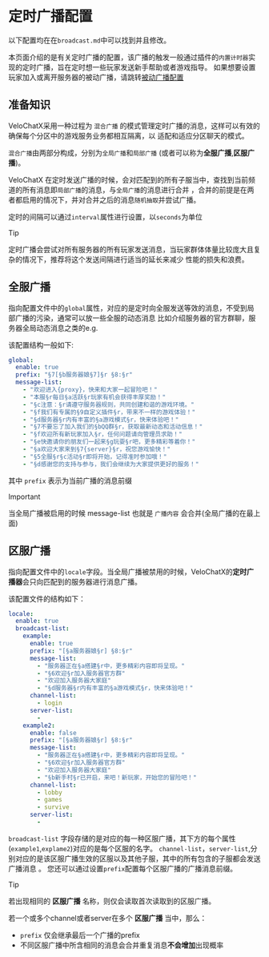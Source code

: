 # 定时广播配置
以下配置均在在`broadcast.md`中可以找到并且修改。

本页面介绍的是有关定时广播的配置，该广播的触发一般通过插件的`内置计时器`实现的定时广播，旨在定时想一些玩家发送新手帮助或者游戏指导。
如果想要设置玩家加入或离开服务器的被动广播，请跳转[被动广播配置](/guide/config/passive-broadcast)

## 准备知识
VeloChatX采用一种过程为 `混合广播` 的模式管理定时广播的消息，这样可以有效的确保每个分区中的游戏服务业务都相互隔离，以
适配和适应分区聊天的模式。

`混合广播`由两部分构成，分别为`全局广播`和`局部广播` (或者可以称为**全服广播**,**区服广播**)。

VeloChatX 在定时发送广播的时候，会对匹配到的所有子服当中，查找到当前频道的所有消息即`局部广播`的消息，与`全局广播`的消息进行合并
，合并的前提是在两者都启用的情况下，并对合并之后的消息`随机抽取`并尝试广播。

定时的间隔可以通过`interval`属性进行设置，以`seconds`为单位
> [!TIP]
> 定时广播会尝试对所有服务器的所有玩家发送消息，当玩家群体体量比较庞大且复杂的情况下，推荐将这个发送间隔进行适当的延长来减少
> 性能的损失和浪费。

## 全服广播

指向配置文件中的`global`属性，对应的是定时向全服发送等效的消息，不受到局部广播的污染，通常可以放一些全服的动态消息 
比如介绍服务器的官方群聊，服务器全局动态消息之类的e.g.

该配置结构一般如下:
```yaml
global:
  enable: true
  prefix: "§7[§b服务器娘§7]§r §8:§r"
  message-list:
    - "欢迎进入{proxy}，快来和大家一起冒险吧！"
    - "本服§r每日§a活跃§r玩家有机会获得丰厚奖励！"
    - "§c注意：§r请遵守服务器规则，共同创建和谐的游戏环境。"
    - "§f我们有专属的§9自定义插件§r，带来不一样的游戏体验！"
    - "§d服务器§r内有丰富的§a游戏模式§r，快来体验吧！"
    - "§7不要忘了加入我们的§bQQ群§r，获取最新动态和活动信息！"
    - "§f欢迎所有新玩家加入§r，任何问题请向管理员求助！"
    - "§e快邀请你的朋友们一起来§g玩耍§r吧，更多精彩等着你！"
    - "§a欢迎大家来到§7{server}§r，祝您游戏愉快！"
    - "§5全服§r§c活动§r即将开始，记得准时参加哦！"
    - "§d感谢您的支持与参与，我们会继续为大家提供更好的服务！"
```
其中 `prefix` 表示为当前广播的消息前缀

> [!IMPORTANT]
> 当全局广播被启用的时候 message-list 也就是 `广播内容` 会合并(全局广播的在最上面)

## 区服广播
指向配置文件中的`locale`字段。当全局广播被禁用的时候，VeloChatX的**定时广播器**会只向匹配到的服务器进行消息广播。

该配置文件的结构如下：
```yaml
locale:
  enable: true
  broadcast-list:
    example:
      enable: true
      prefix: "[§a服务器娘§r] §8:§r"
      message-list:
        - "服务器正在§a搭建§r中，更多精彩内容即将呈现。"
        - "§6欢迎§r加入服务器官方群"
        - "欢迎加入服务器大家庭"
        - "§d服务器§r内有丰富的§a游戏模式§r，快来体验吧！"
      channel-list:
        - login
      server-list:
        -
    example2:
      enable: false
      prefix: "[§a服务器娘§r] §8:§r"
      message-list:
        - "服务器正在§a搭建§r中，更多精彩内容即将呈现。"
        - "§6欢迎§r加入服务器官方群"
        - "欢迎加入服务器大家庭"
        - "§b新手村§r已开启，来吧！新玩家，开始您的冒险吧！"
      channel-list:
        - lobby
        - games
        - survive
      server-list:
        -
```
`broadcast-list` 字段存储的是对应的每一种区服广播，其下方的每个属性(`example1`,`explame2`)对应的是每个区服的名字。
`channel-list`，`server-list`,分别对应的是该区服广播生效的区服以及其他子服，其中的所有包含的子服都会发送广播消息 。
您还可以通过设置`prefix`配置每个区服广播的广播消息前缀。

> [!TIP]
> 若出现相同的 **区服广播** 名称，则仅会读取首次读取到的区服广播。
> 
> 若一个或多个channel或者server在多个 **区服广播** 当中，那么：
> * `prefix` 仅会继承最后一个广播的prefix
> * 不同区服广播中所含相同的消息会合并重复消息**不会增加**出现概率
